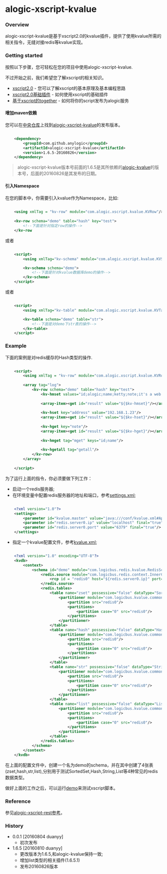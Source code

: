 alogic-xscript-kvalue
=====================

### Overview

alogic-xscript-kvalue是基于xscript2.0的kvalue插件，提供了使用kvalue所需的相关指令，无缝对接redis等kvalue实现。

### Getting started

按照以下步骤，您可轻松在您的项目中使用alogic-xscript-kvalue.

不过开始之前，我们希望您了解xscript的相关知识。

- [xscript2.0](https://github.com/yyduan/alogic/blob/master/alogic-doc/alogic-common/xscript2.md) - 您可以了解xscript的基本原理及基本编程思路
- [xscript2.0基础插件](https://github.com/yyduan/alogic/blob/master/alogic-doc/alogic-common/xscript2-plugins.md) - 如何使用xscript的基础插件
- [基于xscript的together](https://github.com/yyduan/alogic/blob/master/alogic-doc/alogic-common/xscript2-together.md) - 如何将你的script发布为alogic服务

#### 增加maven依赖

您可以在[中央仓库](http://mvnrepository.com/)上找到[alogic-xscript-kvalue](http://mvnrepository.com/search?q=com.github.anylogic%3Aalogic-xscript-kvalue)的发布版本。

```xml

    <dependency>
        <groupId>com.github.anylogic</groupId>
        <artifactId>alogic-xscript-kvalue</artifactId>
        <version>1.6.5-20160826</version>
    </dependency>   	

```

> alogic-xscript-kvalue版本号前面的1.6.5是其所依赖的[alogic-kvalue](https://github.com/anylogic/alogic/tree/master/alogic-kvalue)的版本号，后面的20160826是其发布的日期。

#### 引入Namespace

在您的脚本中，你需要引入kvalue作为Namespace，比如:

```xml
	
	<using xmlTag = "kv-row" module="com.alogic.xscript.kvalue.KVRow"/>
	
	<kv-row schema="demo" table="hash" key="test">
		<!--下面是针对指定row的操作-->
	</kv-row

```
或者

```xml

	<script>
        <using xmlTag="kv-schema" module="com.alogic.xscript.kvalue.KVSchema"/>

        <kv-schema schema="demo">
            <!--下面是针对kvalue数据库demo的操作-->
        </kv-schema>
    </script>

```
或者
```xml

	<script>
        <using xmlTag="kv-table" module="com.alogic.xscript.kvalue.KVTable"/>

        <kv-table schema="demo" table="str">
            <!--下面是对demo下str表的操作-->
        </kv-table>
    </script>

```


### Example

下面的案例是对redis缓存的Hash类型的操作.

```xml

	<script>
		<using xmlTag = "kv-row" module="com.alogic.xscript.kvalue.KVRow"/>
		
		<array tag="log">
			<kv-row schema="demo" table="hash" key="test">
				<kv-hmset values="id;alogic;name;ketty;note;it's a web server"/>
				
				<array-item><get id="result" value="${$kv-hmset}"/></array-item>
				
				<kv-hset key="address" value="192.168.1.23"/>
				<array-item><get id="result" value="${$kv-hset}"/></array-item>
				
				<kv-hget key="note"/>
				<array-item><get id="result" value="${$kv-hget}"/></array-item>
				
				<kv-hmget tag="mget" keys="id;name"/>
				
				<kv-hgetall tag="getall"/>
			</kv-row>
		</array>
		
	</script>	

```

为了运行上面的指令，你必须要做下列工作：
* 启动一个redis服务器;
* 在环境变量中配置redis服务器的地址和端口，参考[settings.xml](src/test/resources/conf/settings.xml);
```xml

	<?xml version="1.0"?>
	<settings>
		<parameter id="kvalue.master" value="java:///conf/kvalue.xml#App" />
		<parameter id="redis.server0.ip" value="localhost" final="true"/>
		<parameter id="redis.server0.port" value="6379" final="true"/>
	</settings>	

```

* 指定一个kvalue配置文件，参考[kvalue.xml](src/test/resources/conf/kvalue.xml);
```xml

	<?xml version="1.0" encoding="UTF-8"?>
	<kvdb>
		<context>
			<schema id="demo" module="com.logicbus.redis.kvalue.RedisSchema">
				<redis.source module="com.logicbus.redis.context.InnerContext">
					<rcp id = "redis0" host="${redis.server0.ip}" port="${redis.server0.port}" defaultDB="0" maxIdle="20" maxActive="100"/>
				</redis.source>
				<redis.tables>
					<table name="zset" possessive="false" dataType="SortedSet">
						<partitioner module="com.logicbus.kvalue.common.SimpleHash" nodesCnt="1">
							<partition src="redis0"/>
							<partitions>
								<partition case="0" src="redis0"/>
							</partitions>
						</partitioner>									 
					</table>	
					<table name="hash" possessive="false" dataType="Hash">
						<partitioner module="com.logicbus.kvalue.common.SimpleHash" nodesCnt="1">
							<partition src="redis0"/>
							<partitions>
								<partition case="0" src="redis0"/>
							</partitions>
						</partitioner>									 
					</table>	
					<table name="str" possessive="false" dataType="String">
						<partitioner module="com.logicbus.kvalue.common.SimpleHash" nodesCnt="1">
							<partition src="redis0"/>
							<partitions>
								<partition case="0" src="redis0"/>
							</partitions>
						</partitioner>									 
					</table>
					<table name="list" possessive="false" dataType="List">
						<partitioner module="com.logicbus.kvalue.common.SimpleHash" nodesCnt="1">
							<partition src="redis0"/>
							<partitions>
								<partition case="0" src="redis0"/>
							</partitions>
						</partitioner>									 
					</table>										
				</redis.tables>
			</schema>
		</context>
	</kvdb>

```
在上面的配置文件中，创建一个名为demo的schema，并在其中创建了4张表(zset,hash,str,list),分别用于测试SortedSet,Hash,String,List等4种常见的redis数据类型。

做好上面的工作之后，可以运行[demo](src/test/java/Demo.java)来测试xscript脚本。

### Reference

参见[alogic-xscript-rest参考](src/docs/reference.md)。

### History

- 0.0.1 [20160804 duanyy]
	+ 初次发布
- 1.6.5 [20160810 duanyy]
	+ 更改版本为1.6.5,和alogic-kvalue保持一致;
	+ 增加list类型的相关插件(1.6.5.1)
	+ 发布20160826版本


